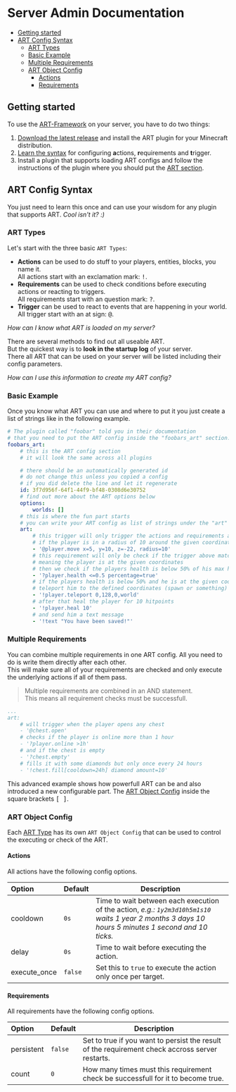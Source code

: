 # Server Admin Documentation

* [Getting started](#getting-started)
* [ART Config Syntax](#art-config-syntax)
  * [ART Types](#art-types)
  * [Basic Example](#basic-example)
  * [Multiple Requirements](#multiple-requirements)
  * [ART Object Config](#art-object-config)
    * [Actions](#actions)
    * [Requirements](#requirements)

## Getting started

To use the [ART-Framework](https://github.com/silthus/art-framework) on your server, you have to do two things:

1. [Download the latest release](https://github.com/silthus/art-framework/releases/latest) and install the ART plugin for your Minecraft distribution.
2. [Learn the syntax](#art-config-syntax) for configuring **a**ctions, **r**equirements and **t**rigger.
3. Install a plugin that supports loading ART configs and follow the instructions of the plugin where you should put the [ART section](#art-config-syntax).

## ART Config Syntax

You just need to learn this once and can use your wisdom for any plugin that supports ART. *Cool isn't it? :)*

### ART Types

Let's start with the three basic `ART Types`:

* **Actions** can be used to do stuff to your players, entities, blocks, you name it.  
  All actions start with an exclamation mark: <kbd>!</kbd>.
* **Requirements** can be used to check conditions before executing actions or reacting to triggers.  
  All requirements start with an question mark: <kbd>?</kbd>.
* **Trigger** can be used to react to events that are happening in your world.  
  All trigger start with an at sign: <kbd>@</kbd>.

*How can I know what ART is loaded on my server?*

There are several methods to find out all useable ART.  
But the quickest way is to **look in the startup log** of your server.  
There all ART that can be used on your server will be listed including their config parameters.

*How can I use this information to create my ART config?*

### Basic Example

Once you know what ART you can use and where to put it you just create a list of strings like in the following example.

```yaml
# The plugin called "foobar" told you in their documentation
# that you need to put the ART config inside the "foobars_art" section.
foobars_art:
    # this is the ART config section
    # it will look the same across all plugins

    # there should be an automatically generated id
    # do not change this unless you copied a config
    # if you did delete the line and let it regenerate
    id: 3f7d956f-64f1-44f9-bf48-0308d6e30752
    # find out more about the ART options below
    options:
        worlds: []
    # this is where the fun part starts
    # you can write your ART config as list of strings under the "art" section
    art:
        # this trigger will only trigger the actions and requirements after it
        # if the player is in a radius of 10 around the given coordinates
        - '@player.move x=5, y=10, z=-22, radius=10'
        # this requirement will only be check if the trigger above matched
        # meaning the player is at the given coordinates
        # then we check if the players health is below 50% of his max health
        - '?player.health <=0.5 percentage=true'
        # if the players health is below 50% and he is at the given coordinates
        # teleport him to the defined coordinates (spawn or something)
        - '!player.teleport 0,128,0,world'
        # after that heal the player for 10 hitpoints
        - '!player.heal 10'
        # and send him a text message
        - '!text "You have been saved!"'
```

### Multiple Requirements

You can combine multiple requirements in one ART config. All you need to do is write them directly after each other.  
This will make sure all of your requirements are checked and only execute the underlying actions if all of them pass.

> Multiple requirements are combined in an AND statement.  
> This means all requirement checks must be successfull.

```yaml
...
art:
    # will trigger when the player opens any chest
    - '@chest.open'
    # checks if the player is online more than 1 hour
    - '?player.online >1h'
    # and if the chest is empty
    - '?chest.empty'
    # fills it with some diamonds but only once every 24 hours
    - '!chest.fill[cooldown=24h] diamond amount=10'
```

This advanced example shows how powerfull ART can be and also introduced a new configurable part. The [ART Object Config](#art-object-config) inside the square brackets <kbd>[ ]</kbd>.

### ART Object Config

Each [ART Type](#art-types) has its own `ART Object Config` that can be used to control the executing or check of the ART.

#### Actions

All actions have the following config options.

| Option | Default | Description |
| :------ | ------- | ----------- |
| cooldown | `0s` | Time to wait between each execution of the action, *e.g.: `1y2m3d10h5m1s10` waits 1 year 2 months 3 days 10 hours 5 minutes 1 second and 10 ticks.* |
| delay | `0s` | Time to wait before executing the action. |
| execute_once | `false` | Set this to `true` to execute the action only once per target. |

#### Requirements

All requirements have the following config options.

| Option | Default | Description |
| :----- | ------- | ----------- |
| persistent | `false` | Set to true if you want to persist the result of the requirement check accross server restarts. |
| count | `0` | How many times must this requirement check be successfull for it to become true. |
